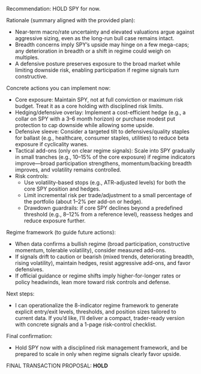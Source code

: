 Recommendation: HOLD SPY for now.

Rationale (summary aligned with the provided plan):
- Near-term macro/rate uncertainty and elevated valuations argue against aggressive sizing, even as the long-run bull case remains intact.
- Breadth concerns imply SPY’s upside may hinge on a few mega-caps; any deterioration in breadth or a shift in regime could weigh on multiples.
- A defensive posture preserves exposure to the broad market while limiting downside risk, enabling participation if regime signals turn constructive.

Concrete actions you can implement now:
- Core exposure: Maintain SPY, not at full conviction or maximum risk budget. Treat it as a core holding with disciplined risk limits.
- Hedging/defensive overlay: Implement a cost-efficient hedge (e.g., a collar on SPY with a 3–6 month horizon) or purchase modest put protection to cap downside while allowing some upside.
- Defensive sleeve: Consider a targeted tilt to defensives/quality staples for ballast (e.g., healthcare, consumer staples, utilities) to reduce beta exposure if cyclicality wanes.
- Tactical add-ons (only on clear regime signals): Scale into SPY gradually in small tranches (e.g., 10–15% of the core exposure) if regime indicators improve—broad participation strengthens, momentum/backing breadth improves, and volatility remains controlled.
- Risk controls:
  - Use volatility-based stops (e.g., ATR-adjusted levels) for both the core SPY position and hedges.
  - Limit incremental risk per trade/adjustment to a small percentage of the portfolio (about 1–2% per add-on or hedge).
  - Drawdown guardrails: if core SPY declines beyond a predefined threshold (e.g., 8–12% from a reference level), reassess hedges and reduce exposure further.

Regime framework (to guide future actions):
- When data confirms a bullish regime (broad participation, constructive momentum, tolerable volatility), consider measured add-ons.
- If signals drift to caution or bearish (mixed trends, deteriorating breadth, rising volatility), maintain hedges, resist aggressive add-ons, and favor defensives.
- If official guidance or regime shifts imply higher-for-longer rates or policy headwinds, lean more toward risk controls and defense.

Next steps:
- I can operationalize the 8-indicator regime framework to generate explicit entry/exit levels, thresholds, and position sizes tailored to current data. If you’d like, I’ll deliver a compact, trader-ready version with concrete signals and a 1-page risk-control checklist.

Final confirmation:
- Hold SPY now with a disciplined risk management framework, and be prepared to scale in only when regime signals clearly favor upside.

FINAL TRANSACTION PROPOSAL: **HOLD**